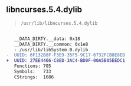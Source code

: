 ## libncurses.5.4.dylib

> `/usr/lib/libncurses.5.4.dylib`

```diff

   __DATA_DIRTY.__data: 0x18
   __DATA_DIRTY.__common: 0x1e8
   - /usr/lib/libSystem.B.dylib
-  UUID: 6F132B8F-F3E9-35F5-9C17-6732FCB8E8ED
+  UUID: 27EE4466-C8ED-3AC4-BD0F-00A5B05EEDC1
   Functions: 705
   Symbols:   733
   CStrings:  1686

```
